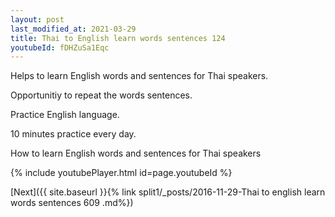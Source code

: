 ```yaml
---
layout: post
last_modified_at: 2021-03-29
title: Thai to English learn words sentences 124 
youtubeId: fDHZuSa1Eqc
---
```

 
 
Helps to learn English words and sentences for Thai speakers.

Opportunitiy to repeat the words sentences. 

Practice English language. 
 
10 minutes practice every day. 
 
How to learn English words and sentences for Thai speakers 
 
{% include youtubePlayer.html id=page.youtubeId %}
 
 
[Next]({{ site.baseurl }}{% link  split1/_posts/2016-11-29-Thai to english learn words sentences 609 .md%})
 
